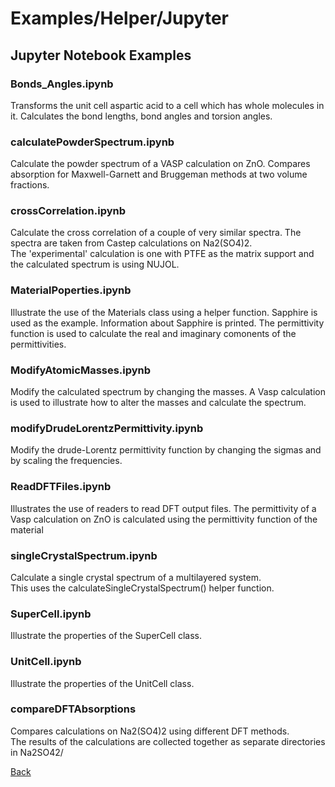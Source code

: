 # Examples/Helper/Jupyter
## Jupyter Notebook Examples

### Bonds_Angles.ipynb
Transforms the unit cell aspartic acid to a cell which has whole molecules in it.
Calculates the bond lengths, bond angles and torsion angles.

### calculatePowderSpectrum.ipynb
Calculate the powder spectrum of a VASP calculation on ZnO.
Compares absorption for Maxwell-Garnett and Bruggeman methods at two volume fractions.

### crossCorrelation.ipynb
Calculate the cross correlation of a couple of very similar spectra.
The spectra are taken from Castep calculations on Na2(SO4)2.  
The 'experimental' calculation is one with PTFE as the matrix support and the calculated spectrum is using NUJOL.

### MaterialPoperties.ipynb
Illustrate the use of the Materials class using a helper function.
Sapphire is used as the example.
Information about Sapphire is printed.
The permittivity function is used to calculate the real and imaginary comonents of the permittivities.

### ModifyAtomicMasses.ipynb
Modify the calculated spectrum by changing the masses.
A Vasp calculation is used to illustrate how to alter the masses and calculate the spectrum.

### modifyDrudeLorentzPermittivity.ipynb
Modify the drude-Lorentz permittivity function by changing the sigmas and by scaling the frequencies.

### ReadDFTFiles.ipynb
Illustrates the use of readers to read DFT output files.
The permittivity of a Vasp calculation on ZnO is calculated using the permittivity function of the material

### singleCrystalSpectrum.ipynb
Calculate a single crystal spectrum of a multilayered system.  
This uses the calculateSingleCrystalSpectrum() helper function.

### SuperCell.ipynb
Illustrate the properties of the SuperCell class.

### UnitCell.ipynb
Illustrate the properties of the UnitCell class.

### compareDFTAbsorptions
Compares calculations on Na2(SO4)2 using different DFT methods.  
The results of the calculations are collected together as separate directories in Na2SO42/

[Back](..)
